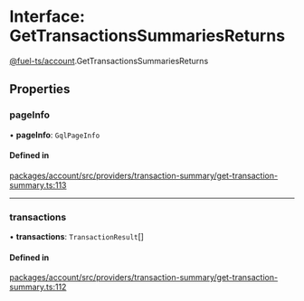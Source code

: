 # Interface: GetTransactionsSummariesReturns

[@fuel-ts/account](/api/Account/index.md).GetTransactionsSummariesReturns

## Properties

### pageInfo

• **pageInfo**: `GqlPageInfo`

#### Defined in

[packages/account/src/providers/transaction-summary/get-transaction-summary.ts:113](https://github.com/FuelLabs/fuels-ts/blob/f4302fbd/packages/account/src/providers/transaction-summary/get-transaction-summary.ts#L113)

___

### transactions

• **transactions**: `TransactionResult`[]

#### Defined in

[packages/account/src/providers/transaction-summary/get-transaction-summary.ts:112](https://github.com/FuelLabs/fuels-ts/blob/f4302fbd/packages/account/src/providers/transaction-summary/get-transaction-summary.ts#L112)
